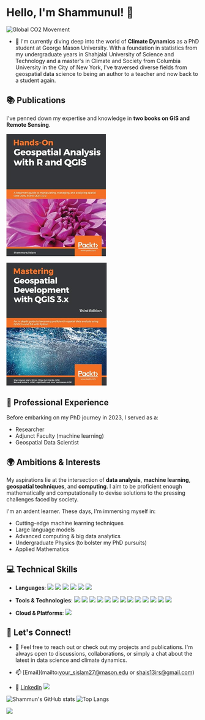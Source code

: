 # Hello, I'm Shammunul! 👋

![Global CO2 Movement](climate_change_map.gif)

- 🌱 I'm currently diving deep into the world of **Climate Dynamics** as a PhD student at George Mason University. With a foundation in statistics from my undergraduate years in Shahjalal University of Science and Technology and a master's in Climate and Society from Columbia University in the City of New York, I've traversed diverse fields from geospatial data science to being an author to a teacher and now back to a student again.

## 📚 Publications

I've penned down my expertise and knowledge in **two books on GIS and Remote Sensing**. 

![Hands-On Geospatial Analysis with R and QGIS: A beginner's guide to manipulating, managing, and analyzing spatial data using R and QGIS 3.2.2](1.png)

![Mastering Geospatial Development with QGIS 3.x: An in-depth guide to becoming proficient in spatial data analysis using QGIS 3.X](2.png)

## 💼 Professional Experience

Before embarking on my PhD journey in 2023, I served as a:
- Researcher
- Adjunct Faculty (machine learning)
- Geospatial Data Scientist

## 🌍 Ambitions & Interests

My aspirations lie at the intersection of **data analysis**, **machine learning**, **geospatial techniques**, and **computing**. I aim to be proficient enough mathematically and computationally to devise solutions to the pressing challenges faced by society.

I'm an ardent learner. These days, I'm immersing myself in:
- Cutting-edge machine learning techniques
- Large language models
- Advanced computing & big data analytics
- Undergraduate Physics (to bolster my PhD pursuits)
- Applied Mathematics

## 💻 Technical Skills

- **Languages**:
  ![](https://img.shields.io/badge/-Python-3776AB?logo=python&logoColor=white)
  ![](https://img.shields.io/badge/-R-276DC3?logo=r&logoColor=white)
  ![](https://img.shields.io/badge/-JavaScript-F7DF1E?logo=javascript&logoColor=black)
  ![](https://img.shields.io/badge/-Java-007396?logo=java&logoColor=white)
  ![](https://img.shields.io/badge/-C-A8B9CC?logo=c&logoColor=white)
  ![](https://img.shields.io/badge/-SQL-4479A1?logo=sql&logoColor=white)
  
- **Tools & Technologies**:
  ![](https://img.shields.io/badge/-TensorFlow-FF6F00?logo=tensorflow&logoColor=white)
  ![](https://img.shields.io/badge/-Keras-D00000?logo=keras&logoColor=white)
  ![](https://img.shields.io/badge/-PyTorch-EE4C2C?logo=pytorch&logoColor=white)
  ![](https://img.shields.io/badge/-Pandas-150458?logo=pandas&logoColor=white)
  ![](https://img.shields.io/badge/-Docker-2496ED?logo=docker&logoColor=white)
  ![](https://img.shields.io/badge/-Git-F05032?logo=git&logoColor=white)
  ![](https://img.shields.io/badge/-GitHub-181717?logo=github&logoColor=white)
  ![](https://img.shields.io/badge/-VSCode-007ACC?logo=visual%20studio%20code&logoColor=white)
  ![](https://img.shields.io/badge/-PySpark-007396?logo=apache-spark&logoColor=white)
  ![](https://img.shields.io/badge/-ArcGIS-00ACC1?logo=arcgis&logoColor=white)
  ![](https://img.shields.io/badge/-QGIS-589632?logo=qgis&logoColor=white)
  ![](https://img.shields.io/badge/-PostgreSQL-4169E1?logo=postgresql&logoColor=white)
  ![](https://img.shields.io/badge/-NoSQL-3CA206?logo=no-sql&logoColor=white)

- **Cloud & Platforms**:
  ![](https://img.shields.io/badge/-AWS-232F3E?logo=amazon%20aws&logoColor=white)

## 📣 Let's Connect!

- 💬 Feel free to reach out or check out my projects and publications. I'm always open to discussions, collaborations, or simply a chat about the latest in data science and climate dynamics.

- 📫 [Email](mailto:your_sislam27@mason.edu or shais13irs@gmail.com)
- 🔗 [LinkedIn](https://www.linkedin.com/in/shammunul/) ![](https://img.shields.io/badge/-LinkedIn-blue?logo=linkedin&logoColor=white)

![Shammun's GitHub stats](https://github-readme-stats.vercel.app/api?username=shammun&show_icons=true&theme=radical)
![Top Langs](https://github-readme-stats.vercel.app/api/top-langs/?username=shammun&layout=compact)

![](https://komarev.com/ghpvc/?username=shammun&color=blue&style=flat-square)
